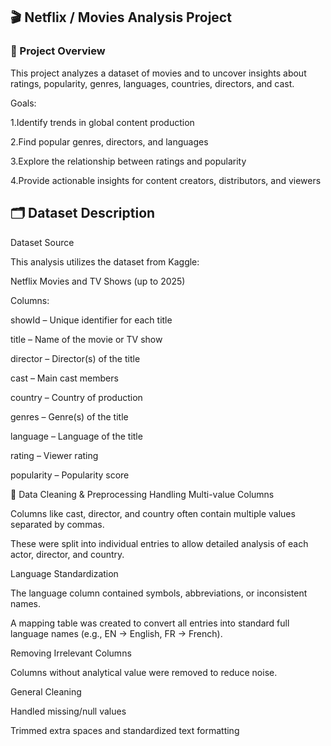 ## 🎬 Netflix / Movies Analysis Project
### 📖 Project Overview

This project analyzes a dataset of movies and to uncover insights about ratings, popularity, genres, languages, countries, directors, and cast.

Goals:

1.Identify trends in global content production

2.Find popular genres, directors, and languages

3.Explore the relationship between ratings and popularity

4.Provide actionable insights for content creators, distributors, and viewers

## 🗂 Dataset Description

Dataset Source

This analysis utilizes the dataset from Kaggle:

Netflix Movies and TV Shows (up to 2025)

Columns:

showId – Unique identifier for each title

title – Name of the movie or TV show

director – Director(s) of the title

cast – Main cast members

country – Country of production

genres – Genre(s) of the title

language – Language of the title

rating – Viewer rating

popularity – Popularity score

🔧 Data Cleaning & Preprocessing
Handling Multi-value Columns

Columns like cast, director, and country often contain multiple values separated by commas.

These were split into individual entries to allow detailed analysis of each actor, director, and country.

Language Standardization

The language column contained symbols, abbreviations, or inconsistent names.

A mapping table was created to convert all entries into standard full language names (e.g., EN → English, FR → French).

Removing Irrelevant Columns

Columns without analytical value were removed to reduce noise.

General Cleaning

Handled missing/null values

Trimmed extra spaces and standardized text formatting
